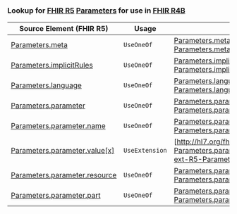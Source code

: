 ### Lookup for [FHIR R5](https://hl7.org/fhir/R5/) [Parameters](https://hl7.org/fhir/R5/Parameters.html) for use in [FHIR R4B](https://hl7.org/fhir/R4B/)

| Source Element (FHIR R5) | Usage | Target |
| -------------- | ----- | ------ |
| [Parameters.meta](https://hl7.org/fhir/R5/Parameters.html#resource) | `UseOneOf` | [Parameters.meta](https://hl7.org/fhir/R4B/Parameters.html#resource)<br />[Parameters.meta](https://hl7.org/fhir/R4B/Parameters.html#resource) |
| [Parameters.implicitRules](https://hl7.org/fhir/R5/Parameters.html#resource) | `UseOneOf` | [Parameters.implicitRules](https://hl7.org/fhir/R4B/Parameters.html#resource)<br />[Parameters.implicitRules](https://hl7.org/fhir/R4B/Parameters.html#resource) |
| [Parameters.language](https://hl7.org/fhir/R5/Parameters.html#resource) | `UseOneOf` | [Parameters.language](https://hl7.org/fhir/R4B/Parameters.html#resource)<br />[Parameters.language](https://hl7.org/fhir/R4B/Parameters.html#resource) |
| [Parameters.parameter](https://hl7.org/fhir/R5/Parameters.html#resource) | `UseOneOf` | [Parameters.parameter](https://hl7.org/fhir/R4B/Parameters.html#resource)<br />[Parameters.parameter](https://hl7.org/fhir/R4B/Parameters.html#resource) |
| [Parameters.parameter.name](https://hl7.org/fhir/R5/Parameters.html#resource) | `UseOneOf` | [Parameters.parameter.name](https://hl7.org/fhir/R4B/Parameters.html#resource)<br />[Parameters.parameter.name](https://hl7.org/fhir/R4B/Parameters.html#resource) |
| [Parameters.parameter.value[x]](https://hl7.org/fhir/R5/Parameters.html#resource) | `UseExtension` | [http://hl7.org/fhir/5.0/StructureDefinition/extension-Parameters.parameter.value](StructureDefinition-ext-R5-Parameters.pa.value.html) |
| [Parameters.parameter.resource](https://hl7.org/fhir/R5/Parameters.html#resource) | `UseOneOf` | [Parameters.parameter.resource](https://hl7.org/fhir/R4B/Parameters.html#resource)<br />[Parameters.parameter.resource](https://hl7.org/fhir/R4B/Parameters.html#resource) |
| [Parameters.parameter.part](https://hl7.org/fhir/R5/Parameters.html#resource) | `UseOneOf` | [Parameters.parameter.part](https://hl7.org/fhir/R4B/Parameters.html#resource)<br />[Parameters.parameter.part](https://hl7.org/fhir/R4B/Parameters.html#resource) |
